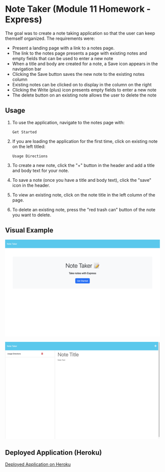 # Note Taker (Module 11 Homework - Express)

The goal was to create a note taking application so that the user can keep themself organized. The requirements were:
  - Present a landing page with a link to a notes page.
  - The link to the notes page presents a page with existing notes and empty fields that can be used to enter a new note
  - When a title and body are created for a note, a Save icon appears in the navigation bar
  - Clicking the Save button saves the new note to the existing notes column
  - Existing notes can be clicked on to display in the column on the right
  - Clicking the Write (plus) icon presents empty fields to enter a new note
  - The delete button on an existing note allows the user to delete the note

## Usage

1. To use the application, navigate to the notes page with:
    ```
    Get Started
    ``` 
2. If you are loading the application for the first time, click on existing note on the left titled:
    ```
    Usage Directions
    ```
3. To create a new note, click the "+" button in the header and add a title and body text for your note.

4. To save a note (once you have a title and body text), click the "save" icon in the header.

5. To view an existing note, click on the note title in the left column of the page.

6. To delete an existing note, press the "red trash can" button of the note you want to delete.


## Visual Example

![Landing Page Visual Example](./util/images/visual-1.png)

![Notes Page Visual Example](./util/images/visual-2.png)



## Deployed Application (Heroku)

[Deployed Application on Heroku](https://a-down-note-taker-a4f5d9c37c25.herokuapp.com/)